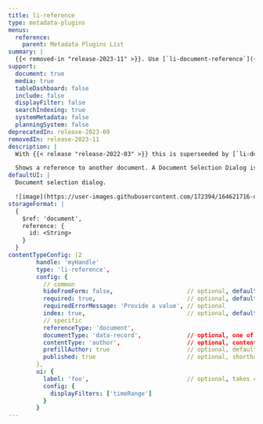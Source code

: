 ```yaml
---
title: li-reference
type: metadata-plugins
menus:
  reference:
    parent: Metadata Plugins List
summary: |
  {{< removed-in "release-2023-11" >}}. Use [`li-document-reference`]({{< ref "/reference/document/metadata/plugins/li-document-reference" >}}) instead.
support:
  document: true
  media: true
  tableDashboard: false
  include: false
  displayFilter: false
  searchIndexing: true
  systemMetadata: false
  planningSystem: false
deprecatedIn: release-2023-09
removedIn: release-2023-11
description: |
  With {{< release "release-2022-03" >}} this is superseeded by [`li-document-reference`]({{< ref "/reference/document/metadata/plugins/li-document-reference" >}}).

  Shows a reference to another document. A Document Selection Dialog is shown, based on shorthand queries and `useDashboard` to select documents.
defaultUI: |
  Document selection dialog.

  ![image](https://user-images.githubusercontent.com/172394/164621716-d7dc9fb7-bd6f-4dd5-bc7b-157edd327c34.png)
storageFormat: |
  {
    $ref: 'document',
    reference: {
      id: <String>
    }
  }
contentTypeConfig: |2
        handle: 'myHandle'
        type: 'li-reference',
        config: {
          // common
          hideFromForm: false,                     // optional, default: false
          required: true,                          // optional, default: false
          requiredErrorMessage: 'Provide a value', // optional
          index: true,                             // optional, default: false. {{< added-in "release-2023-07" >}}
          // specific
          referenceType: 'document',
          documentType: 'data-record',             // optional, one of article, page, data-record
          contentType: 'author',                   // optional, content type handle (or array)
          prefillAuthor: true                      // optional, default: false
          published: true                          // optional, shorthand for publication baseFilter, default: false
        },
        ui: {
          label: 'foo',                            // optional, takes camelized name otherwise
          config: {
            displayFilters: ['timeRange']
          }
        }
---
```

